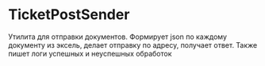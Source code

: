 # TicketPostSender
Утилита для отправки документов. Формирует json по каждому документу из эксель, делает отправку по адресу, получает ответ. Также пишет логи успешных и неуспешных обработок
